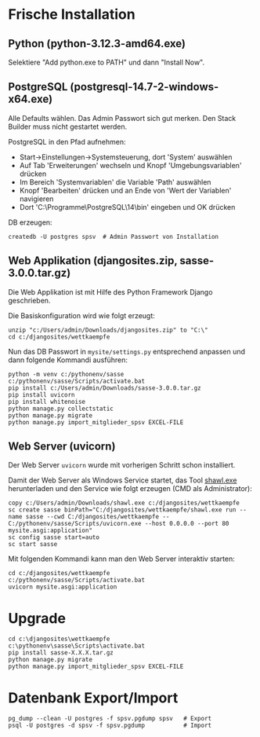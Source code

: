 Frische Installation
====================

Python (python-3.12.3-amd64.exe)
------
Selektiere "Add python.exe to PATH" und dann "Install Now".

PostgreSQL (postgresql-14.7-2-windows-x64.exe)
----------
Alle Defaults wählen. Das Admin Passwort sich gut merken. Den Stack Builder
muss nicht gestartet werden.

PostgreSQL in den Pfad aufnehmen:
- Start->Einstellungen->Systemsteuerung, dort 'System' auswählen
- Auf Tab 'Erweiterungen' wechseln und Knopf 'Umgebungsvariablen' drücken
- Im Bereich 'Systemvariablen' die Variable 'Path' auswählen
- Knopf 'Bearbeiten' drücken und an Ende von 'Wert der Variablen' navigieren
- Dort 'C:\Programme\PostgreSQL\14\bin' eingeben und OK drücken

DB erzeugen:

    createdb -U postgres spsv  # Admin Passwort von Installation

Web Applikation (djangosites.zip, sasse-3.0.0.tar.gz)
---------------
Die Web Applikation ist mit Hilfe des Python Framework Django geschrieben.

Die Basiskonfiguration wird wie folgt erzeugt:

    unzip "c:/Users/admin/Downloads/djangosites.zip" to "C:\"
    cd c:/djangosites/wettkaempfe

Nun das DB Passwort in `mysite/settings.py` entsprechend anpassen und dann
folgende Kommandi ausführen:

    python -m venv c:/pythonenv/sasse
    c:/pythonenv/sasse/Scripts/activate.bat
    pip install c:/Users/admin/Downloads/sasse-3.0.0.tar.gz
    pip install uvicorn
    pip install whitenoise
    python manage.py collectstatic
    python manage.py migrate
    python manage.py import_mitglieder_spsv EXCEL-FILE

Web Server (uvicorn)
----------
Der Web Server `uvicorn` wurde mit vorherigen Schritt schon installiert.

Damit der Web Server als Windows Service startet, das Tool
[shawl.exe](https://github.com/mtkennerly/shawl) herunterladen und den Service
wie folgt erzeugen (CMD als Administrator):

    copy c:/Users/admin/Downloads/shawl.exe c:/djangosites/wettkaempfe
    sc create sasse binPath="C:/djangosites/wettkaempfe/shawl.exe run --name sasse --cwd C:/djangosites/wettkaempfe -- C:/pythonenv/sasse/Scripts/uvicorn.exe --host 0.0.0.0 --port 80 mysite.asgi:application"
    sc config sasse start=auto
    sc start sasse


Mit folgenden Kommandi kann man den Web Server interaktiv starten:

    cd c:/djangosites/wettkaempfe
    c:/pythonenv/sasse/Scripts/activate.bat
    uvicorn mysite.asgi:application


Upgrade
=======

    cd c:\djangosites\wettkaempfe
    c:\pythonenv\sasse\Scripts\activate.bat
    pip install sasse-X.X.X.tar.gz
    python manage.py migrate
    python manage.py import_mitglieder_spsv EXCEL-FILE


Datenbank Export/Import
=======================

    pg_dump --clean -U postgres -f spsv.pgdump spsv   # Export
    psql -U postgres -d spsv -f spsv.pgdump           # Import

